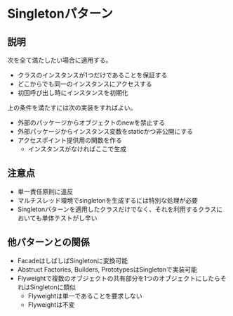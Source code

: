 # Singletonパターン
## 説明
次を全て満たしたい場合に適用する。
- クラスのインスタンスが1つだけであることを保証する
- どこからでも同一のインスタンスにアクセスする
- 初回呼び出し時にインスタンスを初期化

上の条件を満たすには次の実装をすればよい。
- 外部のパッケージからオブジェクトのnewを禁止する
- 外部パッケージからインスタンス変数をstaticかつ非公開にする
- アクセスポイント提供用の関数を作る
    - インスタンスがなければここで生成

## 注意点
- 単一責任原則に違反
- マルチスレッド環境でsingletonを生成するには特別な処理が必要
- Singletonパターンを適用したクラスだけでなく、それを利用するクラスにおいても単体テストがし辛い

## 他パターンとの関係
- FacadeはしばしばSingletonに変換可能
- Abstruct Factories, Builders, PrototypesはSingletonで実装可能
- Flyweightで複数のオブジェクトの共有部分を1つのオブジェクトにしたらそれはSingletonに類似
    - Flyweightは単一であることを要求しない
    - Flyweightは不変
